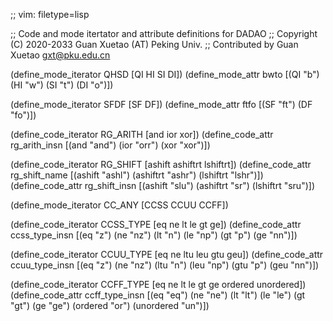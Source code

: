 ;; vim: filetype=lisp

;; Code and mode itertator and attribute definitions for DADAO
;; Copyright (C) 2020-2033 Guan Xuetao (AT) Peking Univ.
;; Contributed by Guan Xuetao <gxt@pku.edu.cn>

(define_mode_iterator	QHSD		[QI HI SI DI])
(define_mode_attr	bwto		[(QI "b") (HI "w") (SI "t") (DI "o")])

(define_mode_iterator	SFDF		[SF DF])
(define_mode_attr	ftfo		[(SF "ft") (DF "fo")])

(define_code_iterator	RG_ARITH	[and ior xor])
(define_code_attr	rg_arith_insn	[(and "and") (ior "orr") (xor "xor")])

(define_code_iterator	RG_SHIFT	[ashift ashiftrt lshiftrt])
(define_code_attr	rg_shift_name	[(ashift "ashl") (ashiftrt "ashr") (lshiftrt "lshr")])
(define_code_attr	rg_shift_insn	[(ashift "slu")  (ashiftrt "sr")   (lshiftrt "sru")])

(define_mode_iterator	CC_ANY		[CCSS CCUU CCFF])

(define_code_iterator	CCSS_TYPE	[eq ne lt le gt ge])
(define_code_attr	ccss_type_insn	[(eq "z") (ne "nz") (lt "n") (le "np") (gt "p") (ge "nn")])

(define_code_iterator	CCUU_TYPE	[eq ne ltu leu gtu geu])
(define_code_attr	ccuu_type_insn	[(eq "z") (ne "nz") (ltu "n") (leu "np") (gtu "p") (geu "nn")])

(define_code_iterator	CCFF_TYPE	[eq ne lt le gt ge ordered unordered])
(define_code_attr	ccff_type_insn	[(eq "eq") (ne "ne") (lt "lt") (le "le") (gt "gt") (ge "ge") (ordered "or") (unordered "un")])
